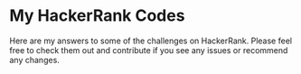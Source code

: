 # My HackerRank Codes
Here are my answers to some of the challenges on HackerRank. Please feel free to check them out and contribute if you see any issues or recommend any changes.  


